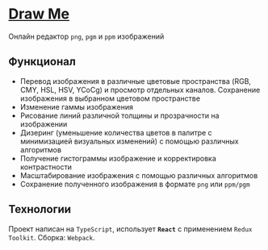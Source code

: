 # [Draw Me](https://draw-me.onrender.com)

Онлайн редактор `png`, `pgm` и `ppm` изображений

## Функционал
* Перевод изображения в различные цветовые пространства (RGB, CMY, HSL, HSV, YCoCg) и просмотр отдельных каналов. Сохранение изображения в выбранном цветовом пространстве
* Изменение гаммы изображения
* Рисование линий различной толщины и прозрачности на изображении
* Дизеринг (уменьшение количества цветов в палитре с минимизацией визуальных изменений) с помощью различных алгоритмов
* Получение гистограммы изображение и корректировка контрастности
* Масштабирование изображения с помощью различных алгоритмов
* Сохранение полученного изображения в формате `png` или `ppm/pgm`

## Технологии
Проект написан на `TypeScript`, использует **`React`** с применением `Redux Toolkit`. Сборка: `Webpack`.
